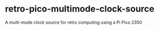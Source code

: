 # retro-pico-multimode-clock-source
A multi-mode clock source for retro computing using a Pi Pico 2350

